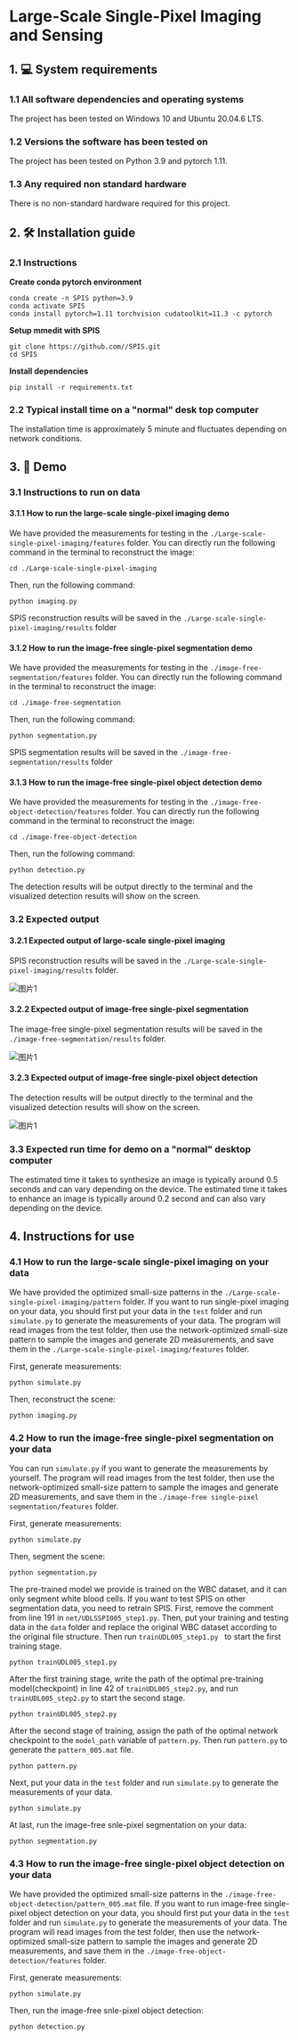 # Large-Scale Single-Pixel Imaging and Sensing



## 1. 💻 System requirements
### 1.1 All software dependencies and operating systems
The project has been tested on Windows 10 and Ubuntu 20.04.6 LTS.
### 1.2 Versions the software has been tested on
The project has been tested on Python 3.9 and pytorch 1.11.
### 1.3 Any required non standard hardware
There is no non-standard hardware required for this project. 



## 2. 🛠️ Installation guide
### 2.1 Instructions

**Create conda pytorch environment**
```
conda create -n SPIS python=3.9
conda activate SPIS
conda install pytorch=1.11 torchvision cudatoolkit=11.3 -c pytorch
```

**Setup mmedit with SPIS**
```
git clone https://github.com//SPIS.git
cd SPIS
```

**Install dependencies**
```
pip install -r requirements.txt
```
    
### 2.2 Typical install time on a "normal" desk top computer 
The installation time is approximately 5 minute and fluctuates depending on network conditions.

## 3. 🎥 Demo
### 3.1 Instructions to run on data
#### 3.1.1 How to run the large-scale single-pixel imaging demo
We have provided the measurements for testing in the  `./Large-scale-single-pixel-imaging/features` folder. You can directly run the following command in the terminal to reconstruct the image:
```
cd ./Large-scale-single-pixel-imaging
```
Then, run the following command:

```
python imaging.py
```
SPIS reconstruction results will be saved in the `./Large-scale-single-pixel-imaging/results` folder



#### 3.1.2 How to run the image-free single-pixel segmentation demo
We have provided the measurements for testing in the  `./image-free-segmentation/features` folder. You can directly run the following command in the terminal to reconstruct the image:
```
cd ./image-free-segmentation
```
Then, run the following command:

```
python segmentation.py
```
SPIS segmentation results will be saved in the `./image-free-segmentation/results` folder


#### 3.1.3 How to run the image-free single-pixel object detection demo
We have provided the measurements for testing in the  `./image-free-object-detection/features` folder. You can directly run the following command in the terminal to reconstruct the image:
```
cd ./image-free-object-detection
```
Then, run the following command:

```
python detection.py
```
The detection results will be output directly to the terminal and the visualized detection results will show on the screen.


### 3.2 Expected output

#### 3.2.1 Expected output of large-scale single-pixel imaging
SPIS reconstruction results will be saved in the `./Large-scale-single-pixel-imaging/results` folder.

![图片1](./images/1.png)

#### 3.2.2 Expected output of image-free single-pixel segmentation
The image-free single-pixel segmentation results will be saved in the `./image-free-segmentation/results` folder.

![图片1](./images/2.png)


#### 3.2.3 Expected output of image-free single-pixel object detection
The detection results will be output directly to the terminal and the visualized detection results will show on the screen.

![图片1](./images/3.png)


### 3.3 Expected run time for demo on a "normal" desktop computer
The estimated time it takes to synthesize an image is typically around 0.5 seconds and can vary depending on the device. The estimated time it takes to enhance an image is typically around 0.2 second and can also vary depending on the device.

## 4. Instructions for use
### 4.1 How to run the large-scale single-pixel imaging on your data
We have provided the optimized small-size patterns in the  `./Large-scale-single-pixel-imaging/pattern` folder. If you want to run single-pixel imaging on your data, you should first put your data in the `test` folder and run `simulate.py` to generate the measurements of your data. The program will read images from the test folder, then use the network-optimized small-size pattern to sample the images and generate 2D measurements, and save them in the `./Large-scale-single-pixel-imaging/features` folder.

First, generate measurements:
```
python simulate.py
```
Then, reconstruct the scene:
```
python imaging.py
```

### 4.2 How to run the image-free single-pixel segmentation on your data
You can run `simulate.py`  if you want to generate the measurements by yourself. The program will read images from the test folder, then use the network-optimized small-size pattern to sample the images and generate 2D measurements, and save them in the `./image-free single-pixel segmentation/features` folder.

First, generate measurements:
```
python simulate.py
```
Then, segment the scene:
```
python segmentation.py
```
The pre-trained model we provide is trained on the WBC dataset, and it can only segment white blood cells. If you want to test SPIS on other segmentation data, you need to retrain SPIS. First, remove the comment from line 191 in `net/UDLSSPI005_step1.py`. Then, put your training and testing data in the `data` folder and replace the original WBC dataset according to the original file structure. Then run  `trainUDL005_step1.py ` to start the first training stage.

```
python trainUDL005_step1.py
```
After the first training stage, write the path of the optimal pre-training model(checkpoint) in line 42 of `trainUDL005_step2.py`, and run `trainUDL005_step2.py` to start the second stage.

```
python trainUDL005_step2.py
```
After the second stage of training, assign the path of the optimal network checkpoint to the `model_path` variable of `pattern.py`. Then run `pattern.py` to generate the `pattern_005.mat` file.
```
python pattern.py
```
Next, put your data in the `test` folder and run `simulate.py` to generate the measurements of your data.
```
python simulate.py
```
At last, run the image-free snle-pixel segmentation on your data:
```
python segmentation.py
```

### 4.3 How to run the image-free single-pixel object detection on your data
We have provided the optimized small-size patterns in the  `./image-free-object-detection/pattern_005.mat` file. If you want to run image-free single-pixel object detection on your data, you should first put your data in the `test` folder and run `simulate.py` to generate the measurements of your data. The program will read images from the test folder, then use the network-optimized small-size pattern to sample the images and generate 2D measurements, and save them in the `./image-free-object-detection/features` folder.

First, generate measurements:
```
python simulate.py
```
Then, run the image-free snle-pixel object detection:
```
python detection.py
```
